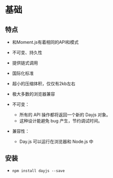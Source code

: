 # 基础

## 特点

  + 和Moment.js有着相同的API和模式
  + 不可变、持久性
  + 提供链式调用
  + 国际化标准
  + 超小的压缩体积，仅仅有2kb左右
  + 极大多数的浏览器兼容

  + 不可变：
    - 所有的 API 操作都将返回一个新的 Dayjs 对象。
    - 这种设计能避免 bug 产生，节约调试时间。

  + 兼容性：
    + Day.js 可以运行在浏览器和 Node.js 中

## 安装

  + `npm install dayjs --save`
